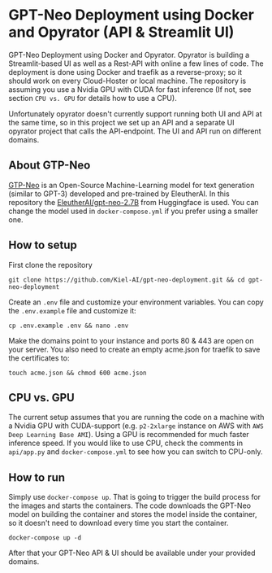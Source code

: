 # GPT-Neo Deployment using Docker and Opyrator (API & Streamlit UI)

GPT-Neo Deployment using Docker and Opyrator. Opyrator is building a Streamlit-based UI as well as a Rest-API with online a few lines of code. The deployment is done using Docker and traefik as a reverse-proxy; so it should work on every Cloud-Hoster or local machine. The repository is assuming you use a Nvidia GPU with CUDA for fast inference (If not, see section `CPU vs. GPU` for details how to use a CPU).

Unfortunately opyrator doesn't currently support running both UI and API at the same time, so in this project we set up an API and a separate UI opyrator project that calls the API-endpoint. The UI and API run on different domains.

## About GTP-Neo

[GTP-Neo](https://github.com/EleutherAI/gpt-neo) is an Open-Source Machine-Learning model for text generation (similar to GPT-3) developed and pre-trained by EleutherAI. In this repository the [EleutherAI/gpt-neo-2.7B](https://huggingface.co/EleutherAI/gpt-neo-2.7B) from Huggingface is used. You can change the model used in `docker-compose.yml` if you prefer using a smaller one.

## How to setup

First clone the repository

```
git clone https://github.com/Kiel-AI/gpt-neo-deployment.git && cd gpt-neo-deployment
```

Create an `.env` file and customize your environment variables. You can copy the `.env.example` file and customize it:

```
cp .env.example .env && nano .env
```

Make the domains point to your instance and ports 80 & 443 are open on your server. You also need to create an empty acme.json for traefik to save the certificates to:

```
touch acme.json && chmod 600 acme.json
```

## CPU vs. GPU

The current setup assumes that you are running the code on a machine with a Nvidia GPU with CUDA-support (e.g. `p2-2xlarge` instance on AWS with `AWS Deep Learning Base AMI`).
Using a GPU is recommended for much faster inference speed. If you would like to use CPU, check the comments in `api/app.py` and `docker-compose.yml` to see how you can switch to CPU-only.

## How to run

Simply use `docker-compose up`. That is going to trigger the build process for the images and starts the containers. The code downloads the GPT-Neo model on building the container and stores the model inside the container, so it doesn't need to download every time you start the container.

```
docker-compose up -d
```

After that your GPT-Neo API & UI should be available under your provided domains.
